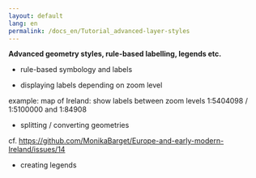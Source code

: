 ```yaml
---
layout: default
lang: en
permalink: /docs_en/Tutorial_advanced-layer-styles
---
```


**Advanced geometry styles, rule-based labelling, legends etc.**

* rule-based symbology and labels

* displaying labels depending on zoom level

example: map of Ireland: show labels between zoom levels 1:5404098 / 1:5100000 and 1:84908

* splitting / converting geometries

cf. https://github.com/MonikaBarget/Europe-and-early-modern-Ireland/issues/14

* creating legends
